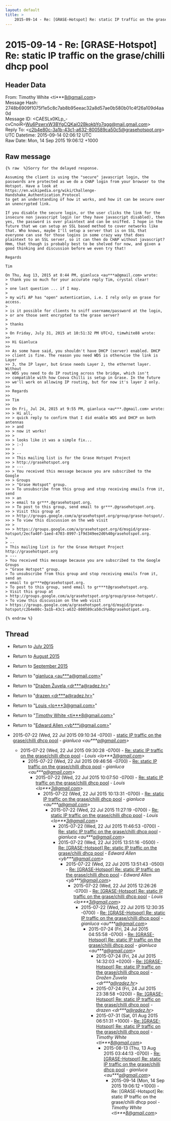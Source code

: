 ```yaml
---
layout: default
title: >
    2015-09-14 - Re: [GRASE-Hotspot] Re: static IP traffic on the grase/chilli dhcp pool
---
```


# 2015-09-14 - Re: [GRASE-Hotspot] Re: static IP traffic on the grase/chilli dhcp pool

## Header Data

From: Timothy White \<ti***8@gmail.com\><br>
Message Hash: 2748b6909f1075f1e5c8c7ab8b95eeac32a8d57ae0b580b01c4f26a109d4aa0d<br>
Message ID: \<CAESLx0KLp_-cvCnoiR=Wu6PswrxW3BYgCQKaiO2BkokbYo7qgg@mail.gmail.com\><br>
Reply To: \<c2b4e80c-3a1b-43c1-a632-800589ca50c5@grasehotspot.org\><br>
UTC Datetime: 2015-09-14 02:06:12 UTC<br>
Raw Date: Mon, 14 Sep 2015 19:06:12 +1000<br>

## Raw message

```
{% raw  %}Sorry for the delayed response.

Assuming the client is using the "secure" javascript login, the
passwords are protected as we do a CHAP login from your browser to the
Hotspot. Have a look at
https://en.wikipedia.org/wiki/Challenge-Handshake_Authentication_Protocol
to get an understanding of how it works, and how it can be secure over
an unencrypted link.

If you disable the secure login, or the user clicks the link for the
insecure non javascript login (or they have javascript disabled), then
yes, the password is over plaintext and can be sniffed. I hope in the
future that we can setup an SSL based method to cover networks like
that. Who knows, maybe I'll setup a server that is on SSL that
everyone can use for those logins in some crazy way that does
plaintext to an SSL server, so it can then do CHAP without javascript?
Hmm, that though is probably best to be shelved for now, and given a
good thinking and discussion before we even try that!

Regards

Tim

On Thu, Aug 13, 2015 at 8:44 PM, gianluca <au***a@gmail.com> wrote:
> thank you so much for your accurate reply Tim, crystal clear!
>
> one last question ... if I may.
>
> my wifi AP has "open" autentication, i.e. I rely only on grase for access.
>
> is it possible for clients to sniff username/password at the login,
> or are those sent encrypted to the grase server?
>
> thanks
>
> On Friday, July 31, 2015 at 10:51:32 PM UTC+2, timwhite88 wrote:
>>
>> Hi Gianluca
>>
>> As some have said, you shouldn't have DHCP (server) enabled. DHCP
>> client is fine. The reason you need WDS is otherwise the link is Layer
>> 3, the IP layer, but Grase needs Layer 2, the ethernet layer. Without
>> WDS you need to do IP routing across the bridge, which isn't
>> compatible with how Coova Chilli is setup in Grase. In the future
>> we'll work on allowing IP routing, but for now it's layer 2 only.
>>
>> Regards
>>
>> Tim
>>
>> On Fri, Jul 24, 2015 at 9:55 PM, gianluca <au***.@gmail.com> wrote:
>> > Hi all,
>> > quick reply to confirm that I did enable WDS and DHCP on both antennas
>> > and
>> > now it works!
>> >
>> > looks like it was a simple fix...
>> > :-)
>> >
>> > --
>> > This mailing list is for the Grase Hotspot Project
>> > http://grasehotspot.org
>> > ---
>> > You received this message because you are subscribed to the Google
>> > Groups
>> > "Grase Hotspot" group.
>> > To unsubscribe from this group and stop receiving emails from it, send
>> > an
>> > email to gr***.@grasehotspot.org.
>> > To post to this group, send email to gr***.@grasehotspot.org.
>> > Visit this group at
>> > http://groups.google.com/a/grasehotspot.org/group/grase-hotspot/.
>> > To view this discussion on the web visit
>> >
>> > https://groups.google.com/a/grasehotspot.org/d/msgid/grase-hotspot/2ecfa40f-1aed-4703-8997-1f9d349ee2d6%40grasehotspot.org.
>
> --
> This mailing list is for the Grase Hotspot Project http://grasehotspot.org
> ---
> You received this message because you are subscribed to the Google Groups
> "Grase Hotspot" group.
> To unsubscribe from this group and stop receiving emails from it, send an
> email to gr***e@grasehotspot.org.
> To post to this group, send email to gr***t@grasehotspot.org.
> Visit this group at
> http://groups.google.com/a/grasehotspot.org/group/grase-hotspot/.
> To view this discussion on the web visit
> https://groups.google.com/a/grasehotspot.org/d/msgid/grase-hotspot/c2b4e80c-3a1b-43c1-a632-800589ca50c5%40grasehotspot.org.

{% endraw %}
```

## Thread

+ Return to [July 2015](/archive/2015/07)
+ Return to [August 2015](/archive/2015/08)
+ Return to [September 2015](/archive/2015/09)

+ Return to "[gianluca <au***a<span>@</span>gmail.com>](/authors/au___a_at_gmail_com)"
+ Return to "[Dražen Žuvela <dr***a<span>@</span>radez.hr>](/authors/dr___a_at_radez_hr)"
+ Return to "[drazen <dr***a<span>@</span>radez.hr>](/authors/dr___a_at_radez_hr)"
+ Return to "[Louis <lo***3<span>@</span>gmail.com>](/authors/lo___3_at_gmail_com)"
+ Return to "[Timothy White <ti***8<span>@</span>gmail.com>](/authors/ti___8_at_gmail_com)"
+ Return to "[Edward Allen <yb***j<span>@</span>gmail.com>](/authors/yb___j_at_gmail_com)"

+ 2015-07-22 (Wed, 22 Jul 2015 09:10:34 -0700) - [static IP traffic on the grase/chilli dhcp pool](/archive/2015/07/edc0de5c582f95869458696ffd61f4eb05288b5582ad1ebd79c59e582c7a0ee0) - _gianluca \<au***a@gmail.com\>_
  + 2015-07-22 (Wed, 22 Jul 2015 09:30:28 -0700) - [Re: static IP traffic on the grase/chilli dhcp pool](/archive/2015/07/85b7e92046164310010504beb26bd306209a6a1339994c7b5a89f86734342940) - _Louis \<lo***3@gmail.com\>_
    + 2015-07-22 (Wed, 22 Jul 2015 09:46:56 -0700) - [Re: static IP traffic on the grase/chilli dhcp pool](/archive/2015/07/f4ed5757d02579cf1a2b7899efe1fe7e45fc909063313fc573c07e079036fffc) - _gianluca \<au***a@gmail.com\>_
      + 2015-07-22 (Wed, 22 Jul 2015 10:07:50 -0700) - [Re: static IP traffic on the grase/chilli dhcp pool](/archive/2015/07/d69eadf57502400bbe356817368e66d3df6bce7bafa6d023799cede295498414) - _Louis \<lo***3@gmail.com\>_
        + 2015-07-22 (Wed, 22 Jul 2015 10:13:31 -0700) - [Re: static IP traffic on the grase/chilli dhcp pool](/archive/2015/07/a551ecb48095ad1f08ce632b8c1c276084dfa0de3150aba7ee8b781668b92efb) - _gianluca \<au***a@gmail.com\>_
          + 2015-07-22 (Wed, 22 Jul 2015 11:27:19 -0700) - [Re: static IP traffic on the grase/chilli dhcp pool](/archive/2015/07/e589d18f9a39830da601c1a88fb3aa41d1c87f0d4240dcff64ff5fc15f987525) - _Louis \<lo***3@gmail.com\>_
            + 2015-07-22 (Wed, 22 Jul 2015 11:46:53 -0700) - [Re: static IP traffic on the grase/chilli dhcp pool](/archive/2015/07/93540bced9a0ae6ea04ee0eee98090eddf5dbf93b8f942a02d633968e6ebabfb) - _gianluca \<au***a@gmail.com\>_
            + 2015-07-22 (Wed, 22 Jul 2015 13:51:16 -0500) - [Re: [GRASE-Hotspot] Re: static IP traffic on the grase/chilli dhcp pool](/archive/2015/07/ac945baeff180491698ef2adbde143560a262b3888adb4fd97c96e23c3284133) - _Edward Allen \<yb***j@gmail.com\>_
              + 2015-07-22 (Wed, 22 Jul 2015 13:51:43 -0500) - [Re: [GRASE-Hotspot] Re: static IP traffic on the grase/chilli dhcp pool](/archive/2015/07/ad6d364d1579eb77114a68eb230e0b98f685d343232c7f91c23e11b34b65d590) - _Edward Allen \<yb***j@gmail.com\>_
                + 2015-07-22 (Wed, 22 Jul 2015 12:26:26 -0700) - [Re: [GRASE-Hotspot] Re: static IP traffic on the grase/chilli dhcp pool](/archive/2015/07/c9289bfe3c09ba4fc261bb97651d50cdffa360af6c9fad43be94040f7b426ac9) - _Louis \<lo***3@gmail.com\>_
                  + 2015-07-22 (Wed, 22 Jul 2015 12:30:35 -0700) - [Re: [GRASE-Hotspot] Re: static IP traffic on the grase/chilli dhcp pool](/archive/2015/07/285cbe5389c98a518cdc3027fc3be188dfae510bf75524943fa10498884ed252) - _gianluca \<au***a@gmail.com\>_
                    + 2015-07-24 (Fri, 24 Jul 2015 04:55:58 -0700) - [Re: [GRASE-Hotspot] Re: static IP traffic on the grase/chilli dhcp pool](/archive/2015/07/7760d7d8ffa35fbbaa169bc3a67669c4f5a97e580b39969cee162b442f354570) - _gianluca \<au***a@gmail.com\>_
                      + 2015-07-24 (Fri, 24 Jul 2015 14:32:03 +0200) - [Re: [GRASE-Hotspot] Re: static IP traffic on the grase/chilli dhcp pool](/archive/2015/07/ddc47a7fe302afa8b1e55851272b9ef2e25577c7df69964a2a56ed8afa1bd5a6) - _Dražen Žuvela \<dr***a@radez.hr\>_
                      + 2015-07-24 (Fri, 24 Jul 2015 23:38:58 +0200) - [Re: [GRASE-Hotspot] Re: static IP traffic on the grase/chilli dhcp pool](/archive/2015/07/09e47b15049d11071fbee58db297734428f614c7ece934ea9bca13bc78265f99) - _drazen \<dr***a@radez.hr\>_
                      + 2015-07-31 (Sat, 01 Aug 2015 06:51:31 +1000) - [Re: [GRASE-Hotspot] Re: static IP traffic on the grase/chilli dhcp pool](/archive/2015/07/4b70833318c1221bbc8050552f5b9cacc69926c810590894a03ea6d7d79462ea) - _Timothy White \<ti***8@gmail.com\>_
                        + 2015-08-13 (Thu, 13 Aug 2015 03:44:13 -0700) - [Re: [GRASE-Hotspot] Re: static IP traffic on the grase/chilli dhcp pool](/archive/2015/08/f4f4413ad8bbeb7fc92f250e61e5f652de0ff10da63d0dd461caf5025cda82db) - _gianluca \<au***a@gmail.com\>_
                          + 2015-09-14 (Mon, 14 Sep 2015 19:06:12 +1000) - Re: [GRASE-Hotspot] Re: static IP traffic on the grase/chilli dhcp pool - _Timothy White \<ti***8@gmail.com\>_

